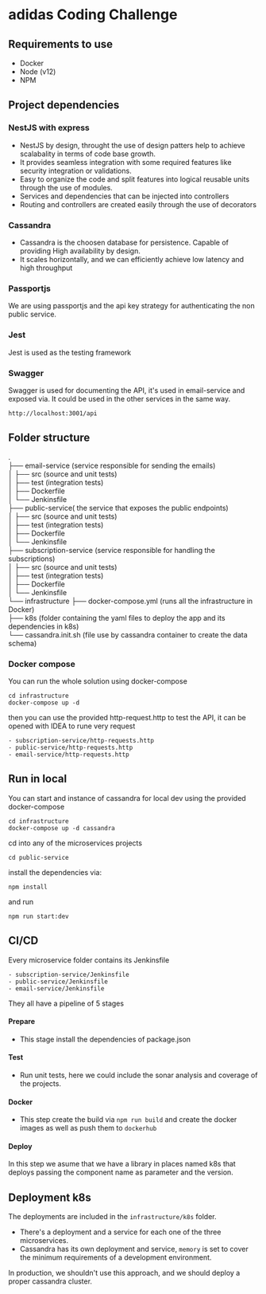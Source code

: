 # adidas Coding Challenge  
## Requirements to use  
- Docker
- Node (v12)
- NPM

## Project dependencies  
### NestJS with express  
- NestJS by design, throught the use of design patters help to achieve scalabality in terms of code base growth.
- It provides seamless integration with some required features like security integration or validations.
- Easy to organize the code and split features into logical reusable units through the use of modules.
- Services and dependencies that can be injected into controllers
- Routing and controllers are created easily through the use of decorators

### Cassandra  
- Cassandra is the choosen database for persistence. Capable of providing High availability by design. 
- It scales horizontally, and we can efficiently achieve low latency and high throughput

### Passportjs  
We are using passportjs and the api key strategy for authenticating the non public service.

### Jest  
Jest is used as the testing framework

### Swagger  
Swagger is used for documenting the API, it's used in email-service and exposed via. It could be used in the other services in the same way.
```
http://localhost:3001/api
```

## Folder structure  
.  
├── email-service (service responsible for sending the emails)   
│   ├── src (source and unit tests)  
│   ├── test (integration tests)   
│   ├── Dockerfile   
│   └── Jenkinsfile   
├── public-service( the service that exposes the public endpoints)  
│   ├── src (source and unit tests)    
│   ├── test (integration tests)      
│   ├── Dockerfile   
│   └── Jenkinsfile   
├── subscription-service (service responsible for handling the subscriptions)  
│   ├── src (source and unit tests)    
│   ├── test (integration tests)     
│   ├── Dockerfile   
│   └── Jenkinsfile  
└── infrastructure
    ├── docker-compose.yml (runs all the infrastructure in Docker)  
    ├── k8s (folder containing the yaml files to deploy the app and its dependencies in  k8s)  
    └── cassandra.init.sh (file use by cassandra container to create the data schema)  

### Docker compose  
You can run the whole solution using docker-compose  
```
cd infrastructure  
docker-compose up -d  
```

then you can use the provided http-request.http to test the API, it can be opened with IDEA to rune very request
```
- subscription-service/http-requests.http
- public-service/http-requests.http
- email-service/http-requests.http
```
## Run in local  

You can start and instance of cassandra for local dev using the provided docker-compose
```
cd infrastructure  
docker-compose up -d cassandra
```

cd into any of the microservices projects
```
cd public-service  
```

install the dependencies via:
```
npm install
```

and run 
```
npm run start:dev
```


## CI/CD  
Every microservice folder contains its Jenkinsfile
```
- subscription-service/Jenkinsfile
- public-service/Jenkinsfile
- email-service/Jenkinsfile
```

They all have a pipeline of 5 stages
#### Prepare  
- This stage install the dependencies of package.json
#### Test  
- Run unit tests, here we could include the sonar analysis and coverage of the projects.
#### Docker  
- This step create the build via `npm run build` and create the docker images as well as push them to `dockerhub`
#### Deploy  
In this step we asume that we have a library in places named k8s that deploys passing the component name as parameter and the version.

## Deployment k8s  
The deployments are included in the `infrastructure/k8s` folder.

- There's a deployment and a service for each one of the three microservices.
- Cassandra has its own deployment and service, `memory` is set to cover the minimum requirements of a development environment. 
  
In production, we shouldn't use this approach, and we should deploy a proper cassandra cluster.

